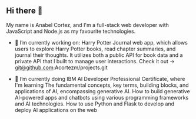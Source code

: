 ## Hi there 👋

My name is Anabel Cortez, and I'm a full-stack web developer with JavaScript and Node.js as my favourite technologies.

- 🔭 I’m currently working on:
  Harry Potter Journal web app, which allows users to explore Harry Potter books, read chapter summaries, and journal their thoughts. It utilizes both a public API for book data and a private API that I built to manage user interactions. Check it out -> git@github.com:Acortezm/projects.git
  
- 🌱 I’m currently doing IBM AI Developer Professional Certificate, where I'm learning The fundamental concepts, key terms, building blocks, and applications of AI, encompassing generative AI. How to build generative AI-powered apps and chatbots using various programming frameworks and AI technologies. How to use Python and Flask to develop and deploy AI applications on the web
  <!-- It would be good to reference some code work.-->
